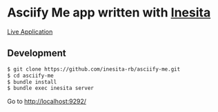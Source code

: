 # Asciify Me app written with [Inesita](https://github.com/inesita-rb/inesita)

[Live Application](https://asciifyme.fazibear.me/)

## Development

```sh
$ git clone https://github.com/inesita-rb/asciify-me.git
$ cd asciify-me
$ bundle install
$ bundle exec inesita server
```

Go to [http://localhost:9292/](http://localhost:9292/)
